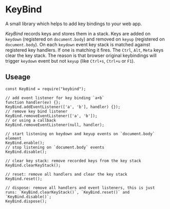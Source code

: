 # KeyBind

A small library which helps to add key bindings to your web app.

*KeyBind* records keys and stores them in a stack.  Keys are added on `keydown`
(registered on `document.body`) and removed on `keyup` (registered on
`document.body`).  On each `keydown` event key stack is matched against
registered key handlers.  If one is matching it fires.  The `Ctrl`, `Alt`,
`Meta` keys clear the key stack.  The reason is that browser original
keybindings will trigger `keydown` event but not `keyup` (like `Ctrl+s`,
`Ctrl+u` or `F1`).

## Useage

```
const KeyBind = require("keybind");

// add event listener for key binding `a+b`
function handler(ev) {};
KeyBind.addEventListener(['a', 'b'], handler) {});
// remove key bind listener
KeyBind.removeEventListener(['a', 'b']);
// or using a callback
KeyBind.removeEventListener(null, handler);

// start listening on keydown and keyup events on `document.body` element
KeyBind.enable();
// stop listening on `document.body` events
KeyBind.disable();

// clear key stack: remove recorded keys from the key stack
KeyBind.clearKeyStack();

// reset: remove all handlers and clear the key stack
KeyBind.reset();

// dispose: remove all handlers and event listeners, this is just runs: `KeyBind.clearKeyStack()`, `KeyBind.reset()` and `KeyBind.disable()`;
KeyBind.dispose();
```
